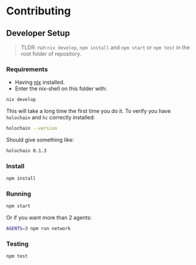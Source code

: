# Contributing

## Developer Setup

> TLDR: run `nix develop`, `npm install` and `npm start` or `npm test` in the root folder of repository.

### Requirements

- Having [nix](https://developer.holochain.org/docs/install) installed.
- Enter the nix-shell on this folder with:

```bash
nix develop
```

This will take a long time the first time you do it. To verify you have `holochain` and `hc` correctly installed:

```bash
holochain --version
```

Should give something like:

```bash
holochain 0.1.3
```

### Install

```bash
npm install
```

### Running

```bash
npm start
```

Or if you want more than 2 agents:

```bash
AGENTS=3 npm run network
```

### Testing

```bash
npm test
```
